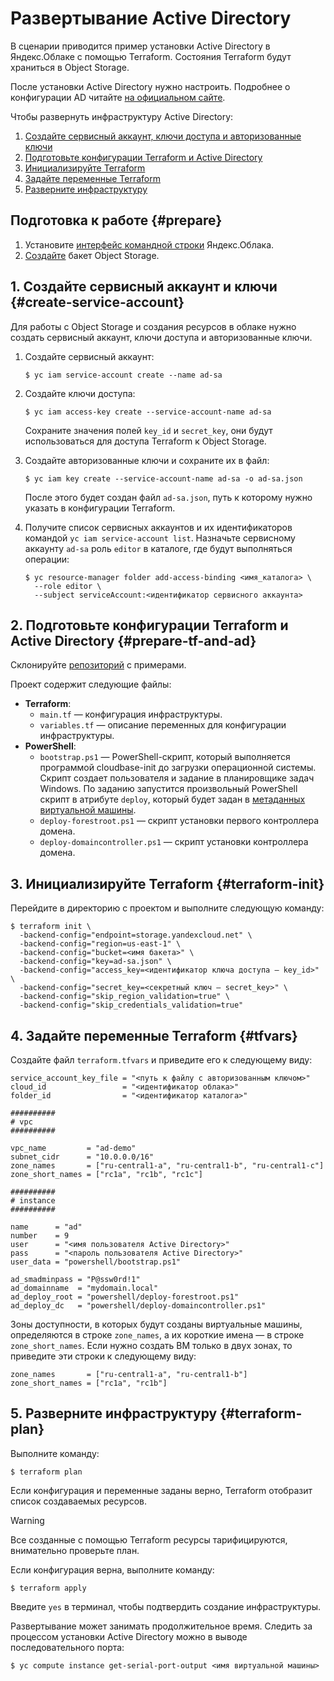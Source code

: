 # Развертывание Active Directory

В сценарии приводится пример установки Active Directory в Яндекс.Облаке с помощью Terraform. Состояния Terraform будут храниться в Object Storage.

После установки Active Directory нужно настроить. Подробнее о конфигурации AD читайте [на официальном сайте](https://docs.microsoft.com/en-us/windows-server/identity/ad-ds/active-directory-domain-services).

Чтобы развернуть инфраструктуру Active Directory:

1. [Создайте сервисный аккаунт, ключи доступа и авторизованные ключи](#create-service-account)
1. [Подготовьте конфигурации Terraform и Active Directory](#prepare-tf-and-ad)
1. [Инициализируйте Terraform](#terraform-init)
1. [Задайте переменные Terraform](#tfvars)
1. [Разверните инфраструктуру](#terraform-plan)

## Подготовка к работе {#prepare}

1. Установите [интерфейс командной строки](../../cli/quickstart.md#install) Яндекс.Облака.
1. [Создайте](../../storage/operations/buckets/create.md) бакет Object Storage.

## 1. Создайте сервисный аккаунт и ключи {#create-service-account}

Для работы с Object Storage и создания ресурсов в облаке нужно создать сервисный аккаунт, ключи доступа и авторизованные ключи.

1. Создайте сервисный аккаунт:

   ```
   $ yc iam service-account create --name ad-sa
   ```

1. Создайте ключи доступа:
   
   ```
   $ yc iam access-key create --service-account-name ad-sa
   ```
   
   Сохраните значения полей `key_id` и `secret_key`, они будут использоваться для доступа Terraform к Object Storage.

1. Создайте авторизованные ключи и сохраните их в файл:

   ```
   $ yc iam key create --service-account-name ad-sa -o ad-sa.json
   ```

   После этого будет создан файл `ad-sa.json`, путь к которому нужно указать в конфигурации Terraform.

1. Получите список сервисных аккаунтов и их идентификаторов командой `yc iam service-account list`. Назначьте сервисному аккаунту `ad-sa` роль `editor` в каталоге, где будут выполняться операции:

   ```
   $ yc resource-manager folder add-access-binding <имя_каталога> \ 
     --role editor \
     --subject serviceAccount:<идентификатор сервисного аккаунта>
   ```

## 2. Подготовьте конфигурации Terraform и Active Directory {#prepare-tf-and-ad}

Склонируйте [репозиторий](https://github.com/yandex-cloud/examples) c примерами. 

Проект содержит следующие файлы:

* **Terraform**:
   * `main.tf` — конфигурация инфраструктуры.
   * `variables.tf` — описание переменных для конфигурации инфраструктуры. 
* **PowerShell**:
   * `bootstrap.ps1` — PowerShell-скрипт, который выполняется программой cloudbase-init до загрузки операционной системы. Скрипт создает пользователя и задание в планировщике задач Windows. По заданию запустится произвольный PowerShell скрипт в атрибуте `deploy`, который будет задан в [метаданных виртуальной машины](../../compute/concepts/vm-metadata.md).
   * `deploy-forestroot.ps1` — скрипт установки первого контроллера домена.
   * `deploy-domaincontroller.ps1` — скрипт установки контроллера домена.

## 3. Инициализируйте Terraform {#terraform-init}

Перейдите в директорию с проектом и выполните следующую команду:

```
$ terraform init \
  -backend-config="endpoint=storage.yandexcloud.net" \
  -backend-config="region=us-east-1" \
  -backend-config="bucket=<имя бакета>" \
  -backend-config="key=ad-sa.json" \
  -backend-config="access_key=<идентификатор ключа доступа — key_id>" \
  -backend-config="secret_key=<секретный ключ — secret_key>" \
  -backend-config="skip_region_validation=true" \
  -backend-config="skip_credentials_validation=true"
```

## 4. Задайте переменные Terraform {#tfvars}

Создайте файл `terraform.tfvars` и приведите его к следующему виду:

```
service_account_key_file = "<путь к файлу с авторизованным ключом>"
cloud_id                 = "<идентификатор облака>"
folder_id                = "<идентификатор каталога>"

##########
# vpc
##########

vpc_name         = "ad-demo"
subnet_cidr      = "10.0.0.0/16"
zone_names       = ["ru-central1-a", "ru-central1-b", "ru-central1-c"]
zone_short_names = ["rc1a", "rc1b", "rc1c"]

##########
# instance
##########

name      = "ad"
number    = 9
user      = "<имя пользователя Active Directory>"
pass      = "<пароль пользователя Active Directory>"
user_data = "powershell/bootstrap.ps1"

ad_smadminpass = "P@ssw0rd!1"
ad_domainname  = "mydomain.local"
ad_deploy_root = "powershell/deploy-forestroot.ps1"
ad_deploy_dc   = "powershell/deploy-domaincontroller.ps1"
```

Зоны доступности, в которых будут созданы виртуальные машины, определяются в строке `zone_names`, а их короткие имена — в строке `zone_short_names`. Если нужно создать ВМ только в двух зонах, то приведите эти строки к следующему виду:

```
zone_names       = ["ru-central1-a", "ru-central1-b"]
zone_short_names = ["rc1a", "rc1b"]
```

## 5. Разверните инфраструктуру {#terraform-plan}

Выполните команду:

```
$ terraform plan
```

Если конфигурация и переменные заданы верно, Terraform отобразит список создаваемых ресурсов.

> [!WARNING]
>
> Все созданные с помощью Terraform ресурсы тарифицируются, внимательно проверьте план.
>

Если конфигурация верна, выполните команду:

```
$ terraform apply
```

Введите `yes` в терминал, чтобы подтвердить создание инфраструктуры. 

Развертывание может занимать продолжительное время. Следить за процессом установки Active Directory можно в выводе последовательного порта:

```
$ yc compute instance get-serial-port-output <имя виртуальной машины>
```